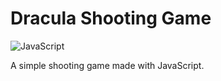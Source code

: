 # Dracula Shooting Game
![JavaScript](https://img.shields.io/badge/javascript-%23323330.svg?style=for-the-badge&logo=javascript&logoColor=%23F7DF1E)

A simple shooting game made with JavaScript.